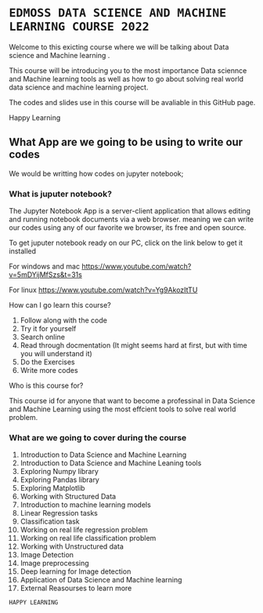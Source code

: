 # `EDMOSS DATA SCIENCE AND MACHINE LEARNING COURSE 2022`

Welcome to this exicting course where we will be talking about Data science and Machine learning .

This course will be introducing you to the most importance Data sciennce and Machine learning tools as well as how to go about solving real world data science and machine learning project.

The codes and slides use in  this course will be avaliable in this GitHub page.

Happy Learning


## What App are we going to be using to write our codes

We would be writting how codes on jupyter notebook;

### What is juputer notebook?

The Jupyter Notebook App is a server-client application that allows editing and running notebook documents via a web browser. 
meaning we can write our codes using any of our favorite we browser, its free and open source.

To get juputer notebook ready on our PC, click on the link below to get it installed

For windows and mac
https://www.youtube.com/watch?v=5mDYijMfSzs&t=31s

For linux
https://www.youtube.com/watch?v=Yg9AkozItTU

How can I go learn this course?
1. Follow along with the code
2. Try it for yourself
3. Search online 
4. Read through docmentation (It might seems hard at first, but with time you will understand it)
5. Do the Exercises
6. Write more codes

Who is this course for?

This course id for anyone that want to become a professinal in Data Science and Machine Learning using the most effcient tools to solve real world problem.

### What are we going to cover during the course
1. Introduction to Data Science and Machine Learning
2. Introduction to Data Science and Machine Leaning tools
3. Exploring Numpy library
4. Exploring Pandas library
5. Exploring Matplotlib
6. Working with Structured Data
7. Introduction to machine learning models
8. Linear Regression tasks
9. Classification task
10. Working on real life regression problem
11. Working on real life classification problem
12. Working with Unstructured data
13. Image Detection
14. Image preprocessing
15. Deep learning for Image detection
16. Application of Data Science and Machine learning
17. External Reasourses to learn more 

`HAPPY LEARNING`
